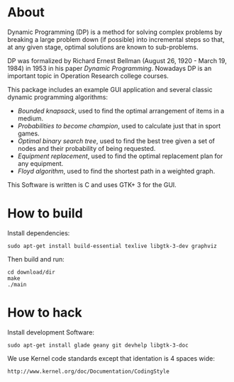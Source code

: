About
=====

Dynamic Programming (DP) is a method for solving complex problems by breaking
a large problem down (if possible) into incremental steps so that, at any given
stage, optimal solutions are known to sub-problems.

DP was formalized by Richard Ernest Bellman (August 26, 1920 - March 19, 1984)
in 1953 in his paper *Dynamic Programming*. Nowadays DP is an important topic
in Operation Research college courses.

This package includes an example GUI application and several classic dynamic
programming algorithms:

- *Bounded knapsack*, used to find the optimal arrangement of items in a medium.
- *Probabilities to become champion*, used to calculate just that in sport games.
- *Optimal binary search tree*, used to find the best tree given a set of nodes
  and their probability of being requested.
- *Equipment replacement*, used to find the optimal replacement plan for any
  equipment.
- *Floyd algorithm*, used to find the shortest path in a weighted graph.

This Software is written is C and uses GTK+ 3 for the GUI.


How to build
============

Install dependencies:

```shell
sudo apt-get install build-essential texlive libgtk-3-dev graphviz
```

Then build and run:

```
cd download/dir
make
./main
```

How to hack
===========

Install development Software:

```shell
sudo apt-get install glade geany git devhelp libgtk-3-doc
```

We use Kernel code standards except that identation is 4 spaces wide:

    http://www.kernel.org/doc/Documentation/CodingStyle
